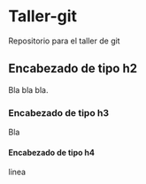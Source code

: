 # Taller-git

Repositorio para el taller de git

## Encabezado de tipo h2 

Bla bla bla.

### Encabezado de tipo h3

Bla

#### Encabezado de tipo h4
linea